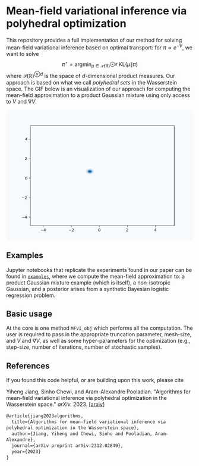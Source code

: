 # Mean-field variational inference via polyhedral optimization

This repository provides a full implementation of our method for solving mean-field variational inference based on optimal transport: for $\pi \propto e^{-V}$, we want to solve
$$\pi^\star = \text{argmin}_{\mu \in \mathcal{P}(\mathbb{R})^{\otimes d}} \ \text{KL}(\mu\|\pi)$$
where $\mathcal{P}(\mathbb{R})^{\otimes d}$ is the space of $d$-dimensional product measures. Our approach is based on what we call *polyhedral sets* in the Wasserstein space. The GIF below is an visualization of our approach for computing the mean-field approximation to a product Gaussian mixture using only access to $V$ and $\nabla V$. 

<p align="center">
<img align="middle" src="./assets/mixture_kde.gif" alt="KDE FIG" width="500" height="350" />
</p>

## Examples
Jupyter notebooks that replicate the experiments found in our paper can be found in [`examples`](./examples), where we compute the mean-field approximation to: a product Gaussian mixture example (which is itself), a non-isotropic Gaussian, and a posterior arises from a synthetic Bayesian logistic regression problem.

## Basic usage
At the core is one method `MFVI_obj` which performs all the computation. The user is required to pass in the appropriate truncation parameter, mesh-size, and $V$ and $\nabla V$, as well as some hyper-parameters for the optimization (e.g., step-size, number of iterations, number of stochastic samples).

## References

If you found this code helpful, or are building upon this work, please cite 

Yiheng Jiang, Sinho Chewi, and Aram-Alexandre Pooladian. "Algorithms for mean-field variational inference via polyhedral optimization in the Wasserstein space." *arXiv.* 2023. [[arxiv]](https://arxiv.org/abs/2312.02849)

```
@article{jiang2023algorithms,
  title={Algorithms for mean-field variational inference via polyhedral optimization in the Wasserstein space},
  author={Jiang, Yiheng and Chewi, Sinho and Pooladian, Aram-Alexandre},
  journal={arXiv preprint arXiv:2312.02849},
  year={2023}
}
```
